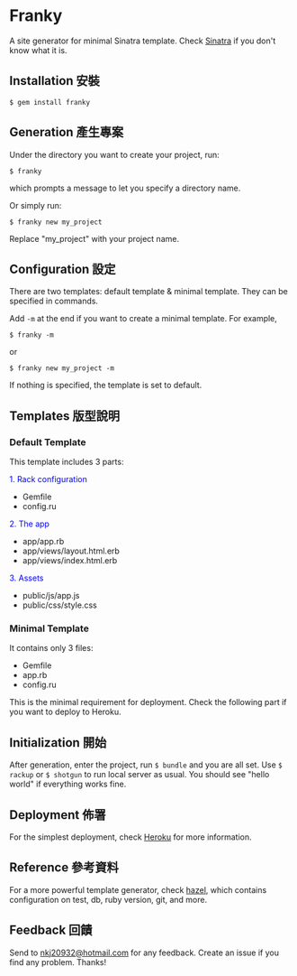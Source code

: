 # Franky

A site generator for minimal Sinatra template. Check [Sinatra](http://www.sinatrarb.com/) if you don't know what it is.

## Installation 安裝

```
$ gem install franky
```

## Generation 產生專案

Under the directory you want to create your project, run:

```
$ franky
```
which prompts a message to let you specify a directory name.

Or simply run:

```
$ franky new my_project
```

Replace "my_project" with your project name.

## Configuration 設定

There are two templates: default template & minimal template. They can be specified in commands.

Add `-m` at the end if you want to create a minimal template. For example,

```
$ franky -m
```
or

```
$ franky new my_project -m
```

If nothing is specified, the template is set to default.

## Templates 版型說明

### Default Template

This template includes 3 parts:

<p style="color: blue">1. Rack configuration</p>

- Gemfile
- config.ru

<p style="color: blue">2. The app</p>

- app/app.rb
- app/views/layout.html.erb
- app/views/index.html.erb

<p style="color: blue">3. Assets</p>

- public/js/app.js
- public/css/style.css

### Minimal Template

It contains only 3 files: 
- Gemfile
- app.rb
- config.ru

This is the minimal requirement for deployment. Check the following part if you want to deploy to Heroku.

## Initialization 開始 

After generation, enter the project, run `$ bundle` and you are all set. Use `$ rackup` or `$ shotgun` to run local server as usual. You should see "hello world" if everything works fine.

## Deployment 佈署

For the simplest deployment, check [Heroku](https://devcenter.heroku.com/articles/rack#sinatra) for more information.

## Reference 參考資料

For a more powerful template generator, check [hazel](https://github.com/c7/hazel), which contains configuration on test, db, ruby version, git, and more.

## Feedback 回饋

Send to nkj20932@hotmail.com for any feedback. Create an issue if you find any problem. Thanks!